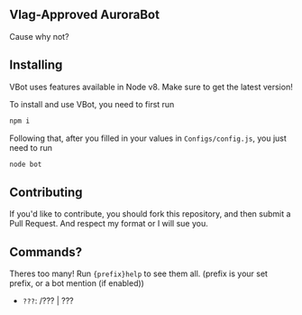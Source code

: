 ## Vlag-Approved AuroraBot

Cause why not?

## Installing

VBot uses features available in Node v8. Make sure to get the latest version!

To install and use VBot, you need to first run
```js
npm i
```
Following that, after you filled in your values in `Configs/config.js`, you just need to run
```js
node bot
```


## Contributing

If you'd like to contribute, you should fork this repository, and then submit a Pull Request. And respect my format or I will sue you.

## Commands?

Theres too many! Run `{prefix}help` to see them all. (prefix is your set prefix, or a bot mention (if enabled))

- `???`: /??? | ???
